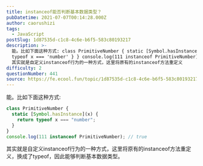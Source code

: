 ```yaml
---
title: instanceof能否判断基本数据类型？
pubDatetime: 2021-07-07T00:14:28.000Z
author: caorushizi
tags:
  - JavaScript
postSlug: 1d87535d-c1c8-4c6e-b6f5-583c80193217
description: >-
  能。比如下面这种方式: class PrimitiveNumber { static [Symbol.hasInstance](x) { return
  typeof x === 'number' } } console.log(111 instanceof PrimitiveNumber) // true
  其实就是自定义instanceof行为的一种方式，这里将原有的instanceof方法重定义
difficulty: 2
questionNumber: 441
source: https://fe.ecool.fun/topic/1d87535d-c1c8-4c6e-b6f5-583c80193217
---
```


能。比如下面这种方式:

```js
class PrimitiveNumber {
  static [Symbol.hasInstance](x) {
    return typeof x === "number";
  }
}
console.log(111 instanceof PrimitiveNumber); // true
```

其实就是自定义instanceof行为的一种方式，这里将原有的instanceof方法重定义，换成了typeof，因此能够判断基本数据类型。
